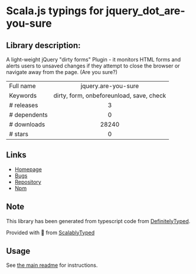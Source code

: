 
# Scala.js typings for jquery_dot_are-you-sure


## Library description:
A light-weight jQuery "dirty forms" Plugin - it monitors HTML forms and alerts users to unsaved changes if they attempt to close the browser or navigate away from the page. (Are you sure?)

|                    |                 |
| ------------------ | :-------------: |
| Full name          | jquery.are-you-sure |
| Keywords           | dirty, form, onbeforeunload, save, check |
| # releases         | 3 |
| # dependents       | 0 |
| # downloads        | 28240 |
| # stars            | 0 |

## Links
- [Homepage](https://github.com/codedance/jquery.AreYouSure)
- [Bugs](https://github.com/codedance/jquery.AreYouSure/issues)
- [Repository](https://github.com/codedance/jquery.AreYouSure)
- [Npm](https://www.npmjs.com/package/jquery.are-you-sure)
    


## Note
This library has been generated from typescript code from [DefinitelyTyped](https://definitelytyped.org).

Provided with :purple_heart: from [ScalablyTyped](https://github.com/oyvindberg/ScalablyTyped)

## Usage
See [the main readme](../../readme.md) for instructions.


